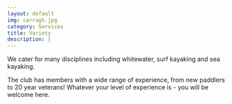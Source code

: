 ```yaml
---
layout: default
img: carragh.jpg
category: Services
title: Variety
description: |
---
```

<p>We cater for many disciplines including whitewater, surf kayaking and sea kayaking.</p> 
<p>The club has members with a wide range of experience, from new paddlers to 20 year veterans! Whatever your level of experience is - you will be welcome here.</p> 